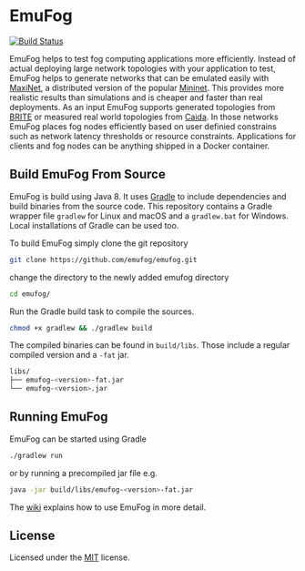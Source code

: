 # EmuFog

[![Build Status](https://travis-ci.org/emufog/emufog.svg?branch=master)](https://travis-ci.org/emufog/emufog)

EmuFog helps to test fog computing applications more efficiently.
Instead of actual deploying large network topologies with your application to test, EmuFog helps to generate networks that can be emulated easily with [MaxiNet](https://maxinet.github.io/), a distributed version of the popular [Mininet](https://mininet.org/).
This provides more realistic results than simulations and is cheaper and faster than real deployments.
As an input EmuFog supports generated topologies from [BRITE](https://www.cs.bu.edu/brite/) or measured real world topologies from [Caida](https://www.caida.org).
In those networks EmuFog places fog nodes efficiently based on user definied constrains such as network latency thresholds or resource constraints.
Applications for clients and fog nodes can be anything shipped in a Docker container.

## Build EmuFog From Source

EmuFog is build using Java 8.
It uses [Gradle](https://gradle.org/) to include dependencies and build binaries from the source code.
This repository contains a Gradle wrapper file `gradlew` for Linux and macOS and a `gradlew.bat` for Windows.
Local installations of Gradle can be used too.

To build EmuFog simply clone the git repository
```bash
git clone https://github.com/emufog/emufog.git
```
    
change the directory to the newly added emufog directory
```bash
cd emufog/
```
    
Run the Gradle build task to compile the sources.
```bash
chmod +x gradlew && ./gradlew build
```

The compiled binaries can be found in `build/libs`.
Those include a regular compiled version and a `-fat` jar.

````bash
libs/
├── emufog-<version>-fat.jar
└── emufog-<version>.jar
````

## Running EmuFog

EmuFog can be started using Gradle

````bash
./gradlew run
````

or by running a precompiled jar file e.g.
````bash
java -jar build/libs/emufog-<version>-fat.jar
````


The [wiki](https://github.com/emufog/emufog/wiki) explains how to use EmuFog in more detail.

## License

Licensed under the [MIT](LICENSE) license.